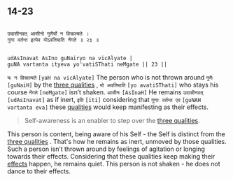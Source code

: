 ## 14-23


```shloka-sa

उदासीनवत् आसीनो गुणैर्यो न विचाल्यते ।
गुणा वर्तन्त इत्येव योऽवतिष्ठति नेंगते ॥ २३ ॥

```
```shloka-sa-hk

udAsInavat AsIno guNairyo na vicAlyate |
guNA vartanta ityeva yo'vatiSThati neMgate || 23 ||

```
`यः न विचाल्यते` `[yaH na vicAlyate]` The person who is not thrown around `गुणैः` `[guNaiH]` by the 
[three qualities](2-45_to_2-46.md#satva_rajas_tamas)
, `यो अवतिष्ठति` `[yo avatiSThati]` who stays his course `नेंगते` `[neMgate]` isn’t shaken. `आसीनः` `[AsInaH]` He remains `उदासीनवत्` `[udAsInavat]` as if inert, `इति` `[iti]` considering that `गुणाः वर्तन्त एव` `[guNAH vartanta eva]` these 
[qualities](2-45_to_2-46.md#satva_rajas_tamas)
 would keep manifesting as their effects.


<a name='applnote_196'></a>
> Self-awareness is an enabler to step over the [three qualities](14-22.md#satva_rajas_tamas_effects).



This person is content, being aware of his Self - the Self is distinct from the 
[three qualities](2-45_to_2-46.md#satva_rajas_tamas)
. That's how he remains as inert, unmoved by those qualities. Such a person isn’t thrown around by feelings of agitation or longing towards their effects. Considering that these qualities keep making their 
[effects](14-22.md#satva_rajas_tamas_effects)
 happen, he remains quiet. This person is not shaken - he does not dance to their effects.


